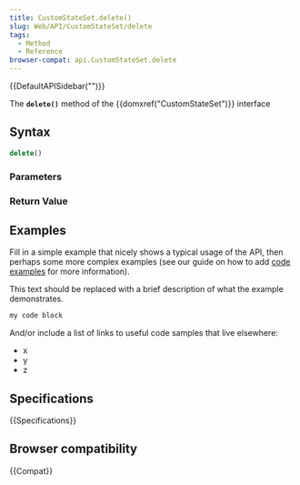 ```yaml
---
title: CustomStateSet.delete()
slug: Web/API/CustomStateSet/delete
tags:
  - Method
  - Reference
browser-compat: api.CustomStateSet.delete
---
```

{{DefaultAPISidebar("")}}

The **`delete()`** method of the {{domxref("CustomStateSet")}} interface 

## Syntax

```js
delete()
```

### Parameters



### Return Value



## Examples

Fill in a simple example that nicely shows a typical usage of the API, then perhaps some more complex examples (see our guide on how to add [code examples](/en-US/docs/MDN/Contribute/Structures/Code_examples) for more information).

This text should be replaced with a brief description of what the example demonstrates.

```js
my code block
```

And/or include a list of links to useful code samples that live elsewhere:

*   x
*   y
*   z

## Specifications

{{Specifications}}

## Browser compatibility

{{Compat}}

